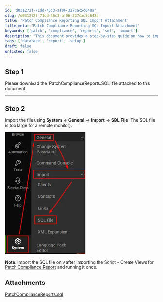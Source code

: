 ```yaml
---
id: 'd031272f-71dd-46c3-af06-327cac5c648a'
slug: /d031272f-71dd-46c3-af06-327cac5c648a
title: 'Patch Compliance Reporting SQL Import Attachment'
title_meta: 'Patch Compliance Reporting SQL Import Attachment'
keywords: ['patch', 'compliance', 'reports', 'sql', 'import']
description: 'This document provides a step-by-step guide on how to import the PatchComplianceReports.SQL file into your system. It includes instructions for downloading the file and the necessary steps to ensure a successful import after creating the required views.'
tags: ['database', 'report', 'setup']
draft: false
unlisted: false
---
```


## Step 1
Please download the 'PatchComplianceReports.SQL' file attached to this document.

---

## Step 2
Import the file using **System** → **General** → **Import** → **SQL File** (The SQL file is too large for a remote monitor).

![Image](../../../static/img/docs/d031272f-71dd-46c3-af06-327cac5c648a/image_1.webp)

**Note:** Import the SQL file only after importing the [Script - Create Views for Patch Compliance Report](/docs/7174f88a-38fc-4e5a-83cc-1f48a6c29526) and running it once.
## Attachments
[PatchComplianceReports.sql](<../../../static/attachments/itg/17898232/PatchComplianceReports.sql>)